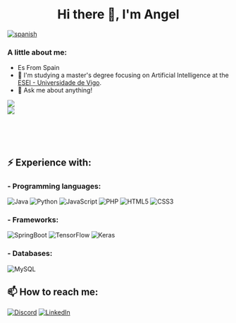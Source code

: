 <h1 align="center">Hi there 👋, I'm Angel</h1>

<a align="right" target="_blank" href="https://github.com/Angel3245/Angel3245/blob/main/README_es.md"><img alt="spanish" src="https://img.shields.io/badge/lang-es-red.svg" style="max-width: 100%;"></a>

<h3>A little about me:</h3>

- Es From Spain
- 🔭 I'm studying a master's degree focusing on Artificial Intelligence at the <a href="https://esei.uvigo.es/es/">ESEI - Universidade de Vigo</a>.
- 💬 Ask me about anything!

<img src="https://github-readme-stat-angel3245.vercel.app/api/top-langs/?username=Angel3245">
<br>
<img src="https://github-readme-stat-angel3245.vercel.app/api?username=Angel3245&show_icons=true&include_all_commits=true">

<br><br><br>

<h2>⚡ Experience with:</h2>
<h3>- Programming languages:</h3>
<p float="left">
	<img style="display:inline" alt="Java" src="https://img.shields.io/badge/java-%23ED8B00.svg?style=for-the-badge&logo=openjdk&logoColor=white"/>
  	<img style="display:inline" alt="Python" src="https://img.shields.io/badge/python-%2314354C.svg?style=for-the-badge&logo=python&logoColor=white"/>
	<img alt="JavaScript" src="https://img.shields.io/badge/javascript-%23323330.svg?style=for-the-badge&logo=javascript&logoColor=%23F7DF1E"/>
	<img alt="PHP" src="https://img.shields.io/badge/php-%23777BB4.svg?style=for-the-badge&logo=php&logoColor=white"/>
	<img alt="HTML5" src="https://img.shields.io/badge/html5-%23E34F26.svg?style=for-the-badge&logo=html5&logoColor=white"/>
	<img alt="CSS3" src="https://img.shields.io/badge/css3-%231572B6.svg?style=for-the-badge&logo=css3&logoColor=white"/>
</p>

<h3>- Frameworks:</h3>
<p float="left">
	<img style="display:inline" alt="SpringBoot" src="https://img.shields.io/badge/spring-%236DB33F.svg?style=for-the-badge&logo=spring&logoColor=white"/>
  	<img style="display:inline" alt="TensorFlow" src="https://img.shields.io/badge/TensorFlow-%23FF6F00.svg?style=for-the-badge&logo=TensorFlow&logoColor=white"/>
	<img style="display:inline" alt="Keras" src="https://img.shields.io/badge/Keras-%23D00000.svg?style=for-the-badge&logo=Keras&logoColor=white"/>
</p>

<h3>- Databases:</h3>
<p float="left">
	<img style="display:inline" alt="MySQL" src="https://img.shields.io/badge/mysql-%2300f.svg?style=for-the-badge&logo=mysql&logoColor=white"/>
</p>


<h2>📫 How to reach me:</h2>

<a target="_blank" href="https://discordapp.com/users/369859373209616388"><img alt="Discord" src="https://img.shields.io/badge/Angel3245%234230-%237289DA.svg?style=for-the-badge&logo=discord&logoColor=white%22"/></a>
<a target="_blank" href="https://www.linkedin.com/in/jose-%C3%A1ngel-p%C3%A9rez-garrido-93437725a"><img alt="LinkedIn" src="https://img.shields.io/badge/linkedin-%230077B5.svg?style=for-the-badge&logo=linkedin&logoColor=white"/></a>


<!--
**Angel3245/Angel3245** is a ✨ _special_ ✨ repository because its `README.md` (this file) appears on your GitHub profile.

Here are some ideas to get you started:

- 🔭 I’m currently working on ...
- 🌱 I’m currently learning ...
- 👯 I’m looking to collaborate on ...
- 🤔 I’m looking for help with ...
- 💬 Ask me about ...
- 📫 How to reach me: ...
- 😄 Pronouns: ...
- ⚡ Fun fact: ...
-->

